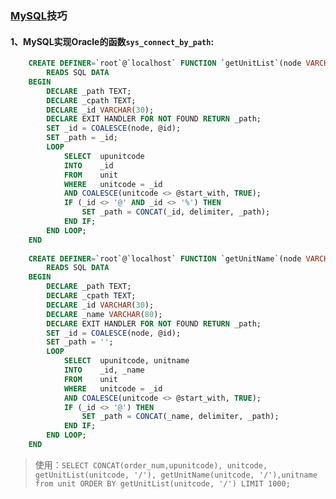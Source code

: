 ### [MySQL](http://dev.mysql.com/doc/refman/5.7/en/)技巧
#### 1、MySQL实现Oracle的函数`sys_connect_by_path`:
```SQL
    CREATE DEFINER=`root`@`localhost` FUNCTION `getUnitList`(node VARCHAR(30), delimiter TEXT) RETURNS text CHARSET utf8
        READS SQL DATA
    BEGIN
    	DECLARE _path TEXT;
    	DECLARE _cpath TEXT;
    	DECLARE _id VARCHAR(30);
    	DECLARE EXIT HANDLER FOR NOT FOUND RETURN _path;
    	SET _id = COALESCE(node, @id);
    	SET _path = _id;
    	LOOP
    		SELECT  upunitcode
    		INTO    _id
    		FROM    unit
    		WHERE   unitcode = _id
    		AND COALESCE(unitcode <> @start_with, TRUE);
    		IF (_id <> '@' AND _id <> '%') THEN
    			SET _path = CONCAT(_id, delimiter, _path);
    		END IF;
    	END LOOP;
    END
    
    CREATE DEFINER=`root`@`localhost` FUNCTION `getUnitName`(node VARCHAR(30), delimiter TEXT) RETURNS text CHARSET utf8
        READS SQL DATA
    BEGIN
    	DECLARE _path TEXT;
    	DECLARE _cpath TEXT;
    	DECLARE _id VARCHAR(30);
    	DECLARE _name VARCHAR(80);
    	DECLARE EXIT HANDLER FOR NOT FOUND RETURN _path;
    	SET _id = COALESCE(node, @id);
    	SET _path = '';
    	LOOP
    		SELECT  upunitcode, unitname
    		INTO    _id, _name
    		FROM    unit
    		WHERE   unitcode = _id
    		AND COALESCE(unitcode <> @start_with, TRUE);
    		IF (_id <> '@') THEN
    			SET _path = CONCAT(_name, delimiter, _path);
    		END IF;
    	END LOOP;
    END
```
>使用：`SELECT CONCAT(order_num,upunitcode), unitcode, getUnitList(unitcode, '/'), getUnitName(unitcode, '/'),unitname from unit ORDER BY getUnitList(unitcode, '/') LIMIT 1000;`